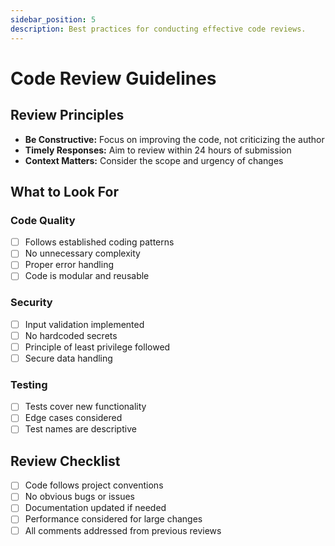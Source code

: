 ```yaml
---
sidebar_position: 5
description: Best practices for conducting effective code reviews.
---
```


# Code Review Guidelines

## Review Principles
- **Be Constructive:** Focus on improving the code, not criticizing the author
- **Timely Responses:** Aim to review within 24 hours of submission
- **Context Matters:** Consider the scope and urgency of changes

## What to Look For
### Code Quality
- [ ] Follows established coding patterns
- [ ] No unnecessary complexity
- [ ] Proper error handling
- [ ] Code is modular and reusable

### Security
- [ ] Input validation implemented
- [ ] No hardcoded secrets
- [ ] Principle of least privilege followed
- [ ] Secure data handling

### Testing
- [ ] Tests cover new functionality
- [ ] Edge cases considered
- [ ] Test names are descriptive

## Review Checklist
- [ ] Code follows project conventions
- [ ] No obvious bugs or issues
- [ ] Documentation updated if needed
- [ ] Performance considered for large changes
- [ ] All comments addressed from previous reviews